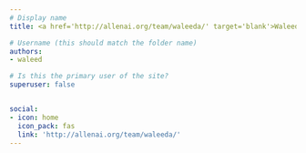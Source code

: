 ```yaml
---
# Display name
title: <a href='http://allenai.org/team/waleeda/' target='blank'>Waleed Ammar</a>

# Username (this should match the folder name)
authors:
- waleed

# Is this the primary user of the site?
superuser: false


social:
- icon: home
  icon_pack: fas
  link: 'http://allenai.org/team/waleeda/'
---
```

